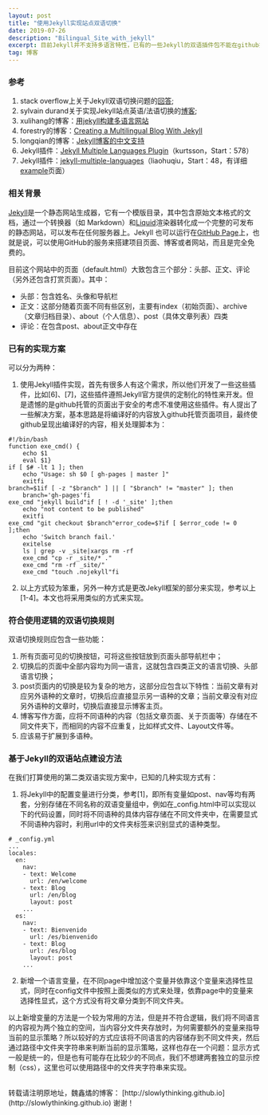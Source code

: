 ```yaml
---
layout: post
title: "使用Jekyll实现站点双语切换"
date: 2019-07-26
description: "Bilingual_Site_with_jekyll"
excerpt: 目前Jekyll并不支持多语言特性，已有的一些Jekyll的双语插件包不能在github托管的网站上实现（安全考虑），尝试更改小部分Jekyll框架来实现符合使用逻辑的双语切换规则。
tag: 博客
---
```


<script type="text/x-mathjax-config">
  MathJax.Hub.Config({
    tex2jax: {
      inlineMath: [ ['$','$'], ["\\(","\\)"] ],
      processEscapes: true
    }
  });
</script>
<script src="https://cdn.mathjax.org/mathjax/latest/MathJax.js?config=TeX-AMS-MML_HTMLorMML" type="text/javascript"></script>

### 参考

1. stack overflow上关于Jekyll双语切换问题的[回答](https://stackoverflow.com/questions/6392677/include-different-file-in-jekyll-depending-on-the-locale);
2. sylvain durand关于实现Jekyll站点英语/法语切换的[博客](https://www.sylvaindurand.org/making-jekyll-multilingual/);
3. xulihang的博客：[用jekyll构建多语言网站](https://blog.xulihang.me/jekyll-multilingual/)
4. forestry的博客：[Creating a Multilingual Blog With Jekyll](https://forestry.io/blog/creating-a-multilingual-blog-with-jekyll/)
5. longqian的博客：[Jekyll博客的中文支持](http://longqian.me/2017/02/12/jekyll-support-chinese/)
6. Jekyll插件：[Jekyll Multiple Languages Plugin](https://github.com/kurtsson/jekyll-multiple-languages-plugin)（kurtsson，Start：578）
7. Jekyll插件：[jekyll-multiple-languages](https://github.com/liaohuqiu/jekyll-multiple-languages)（liaohuqiu，Start：48，有详细[example](http://jekyll-langs.liaohuqiu.net/)页面）

### 相关背景

[Jekyll](https://jekyllrb.com/)是一个静态网站生成器，它有一个模版目录，其中包含原始文本格式的文档，通过一个转换器（如 Markdown）和[Liquid](https://github.com/Shopify/liquid/wiki)渲染器转化成一个完整的可发布的静态网站，可以发布在任何服务器上。Jekyll 也可以运行在[GitHub Page](http://pages.github.com/)上，也就是说，可以使用GitHub的服务来搭建项目页面、博客或者网站，而且是完全免费的。

目前这个网站中的页面（default.html）大致包含三个部分：头部、正文、评论（另外还包含打赏页面）。其中：

* 头部：包含姓名、头像和导航栏
* 正文：这部分随着页面不同有些区别，主要有index（初始页面）、archive（文章归档目录）、about（个人信息）、post（具体文章列表）四类
* 评论：在包含post、about正文中存在

### 已有的实现方案

可以分为两种：

1. 使用Jekyll插件实现，首先有很多人有这个需求，所以他们开发了一些这些插件，比如[6]、[7]，这些插件遵照Jekyll官方提供的定制化的特性来开发。但是遗憾的是github托管的页面出于安全的考虑不准使用这些插件。有人提出了一些解决方案，基本思路是将编译好的内容放入github托管页面项目，最终使github呈现出编译好的内容，相关处理脚本为：

```
#!/bin/bash
function exe_cmd() {
    echo $1
    eval $1}
if [ $# -lt 1 ]; then
    echo "Usage: sh $0 [ gh-pages | master ]"
    exitfi
branch=$1if [ -z "$branch" ] || [ "$branch" != "master" ]; then
    branch='gh-pages'fi
exe_cmd "jekyll build"if [ ! -d '_site' ];then
    echo "not content to be published"
    exitfi
exe_cmd "git checkout $branch"error_code=$?if [ $error_code != 0 ];then
    echo 'Switch branch fail.'
    exitelse
    ls | grep -v _site|xargs rm -rf
    exe_cmd "cp -r _site/* ."
    exe_cmd "rm -rf _site/"
    exe_cmd "touch .nojekyll"fi
```

2. 以上方式较为笨重，另外一种方式是更改Jekyll框架的部分来实现，参考以上[1-4]。本文也将采用类似的方式来实现。

### 符合使用逻辑的双语切换规则

双语切换规则应包含一些功能：

1. 所有页面可见的切换按钮，可将这些按钮放到页面头部导航栏中；
2. 切换后的页面中全部内容均为同一语言，这就包含四类正文的语言切换、头部语言切换；
3. post页面内的切换是较为复杂的地方，这部分应包含以下特性：当前文章有对应另外语种的文章时，切换后应直接显示另一语种的文章；当前文章没有对应另外语种的文章时，切换后直接显示博客主页。
4. 博客写作方面，应将不同语种的内容（包括文章页面、关于页面等）存储在不同文件夹下，而相同的内容不应重复，比如样式文件、Layout文件等。
5. 应该易于扩展到多语种。

### 基于Jekyll的双语站点建设方法

在我们打算使用的第二类双语实现方案中，已知的几种实现方式有：

1. 将Jekyll中的配置变量进行分类，参考[1]，即所有变量如post、nav等均有两套，分别存储在不同名称的双语变量组中，例如在_config.html中可以实现以下的代码设置，同时将不同语种的具体内容存储在不同文件夹中，在需要显式不同语种内容时，利用url中的文件夹标签来识别显式的语种类型。

```
# _config.yml
...
locales:
  en:
    nav:
    - text: Welcome
      url: /en/welcome
    - text: Blog
      url: /en/blog
      layout: post
    ...
  es:
    nav:
    - text: Bienvenido
      url: /es/bienvenido
    - text: Blog
      url: /es/blog
      layout: post
    ...
```

2. 新增一个语言变量，在不同page中增加这个变量并依靠这个变量来选择性显式，同时在config文件中按照上面类似的方式来处理，依靠page中的变量来选择性显式，这个方式没有将文章分类到不同文件夹。

以上新增变量的方法是一个较为常用的方法，但是并不符合逻辑，我们将不同语言的内容视为两个独立的空间，当内容分文件夹存放时，为何需要额外的变量来指导当前的显示策略？所以较好的方式应该将不同语言的内容储存到不同文件夹，然后通过路径中文件夹字符串来判断当前的显示策略，这样也存在一个问题：显示方式一般是统一的，但是也有可能存在比较少的不同点，我们不想建两套独立的显示控制（css），这里也可以使用路径中的文件夹字符串来实现。



<br>
转载请注明原地址，魏鑫燏的博客： [http://slowlythinking.github.io](http://slowlythinking.github.io) 谢谢！
